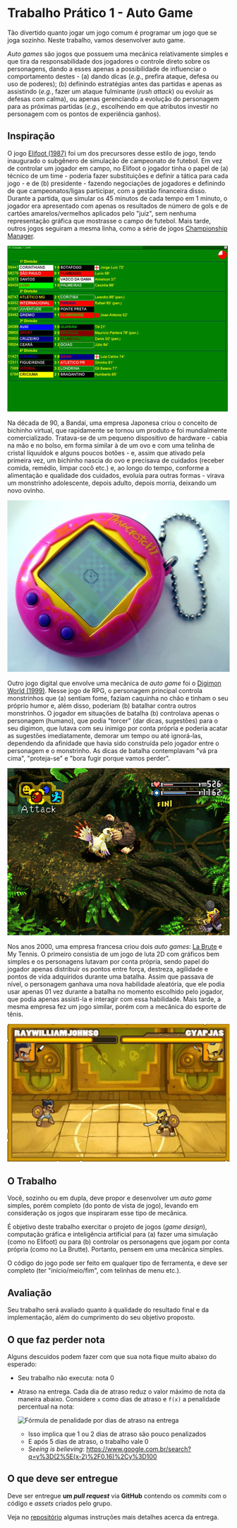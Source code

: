 # Trabalho Prático 1 - Auto Game

Tão divertido quanto jogar um jogo comum é programar um jogo
que se joga sozinho. Neste trabalho, vamos desenvolver auto game.

_Auto games_ são jogos que possuem uma mecânica relativamente simples
e que tira da responsabilidade dos jogadores o controle direto sobre
os personagens, dando a esses apenas a possibilidade de influenciar
o comportamento destes - (a) dando dicas (_e.g._, prefira ataque, defesa ou uso de poderes); (b) definindo estratégias antes das partidas e apenas as assistindo (_e.g._, fazer um ataque fulminante (_rush attack_) ou evoluir as defesas com calma), ou apenas gerenciando a evolução do personagem para as próximas partidas (_e.g._, escolhendo em que atributos investir no personagem com os pontos de experiência ganhos).

## Inspiração

O jogo [Elifoot (1987)][elifoot] foi um dos precursores desse estilo de jogo,
tendo inaugurado o subgênero de simulação de campeonato de futebol.
Em vez de controlar um jogador em campo, no Elifoot o jogador tinha o
papel de (a) técnico de um time - poderia fazer substituições e definir a tática para cada jogo - e de (b) presidente - fazendo negociações de jogadores e definindo de que campeonatos/ligas participar, com a gestão financeira disso. Durante a partida, que simular os 45 minutos de cada tempo em 1 minuto, o jogador era apresentado com apenas os resultados de número de gols e de cartões amarelos/vermelhos aplicados pelo "juíz", sem nenhuma representação gráfica que mostrasse o campo de futebol. Mais tarde, outros jogos seguiram a mesma linha, como a série de jogos [Championship Manager][cm-steam].

![](images/elifoot-98.jpg)

Na década de 90, a Bandai, uma empresa Japonesa criou o conceito de bichinho virtual, que rapidamente se tornou um produto e foi mundialmente comercializado. Tratava-se de um pequeno dispositivo de hardware - cabia na mão e no bolso, em forma similar à de um ovo e com uma telinha de cristal líquuidok e alguns poucos botões - e, assim que ativado pela primeira vez, um bichinho nascia do ovo e precisava de cuidados (receber comida, remédio, limpar cocô etc.) e, ao longo do tempo, conforme a alimentação e qualidade dos cuidados, evoluía para outras formas - virava um monstrinho adolescente, depois adulto, depois morria, deixando um novo ovinho.

![](images/tamagotchi.jpeg)

Outro jogo digital que envolve uma mecânica de _auto game_ foi o [Digimon World (1999)][digimon]. Nesse jogo de RPG, o personagem principal controla monstrinhos que (a) sentiam fome, faziam caquinha no chão e tinham o seu próprio humor e, além disso, poderiam (b) batalhar contra outros monstrinhos. O jogador em situações de batalha (b) controlava apenas o personagem (humano), que podia "torcer" (dar dicas, sugestões) para o seu digimon, que lutava com seu inimigo por conta própria e poderia acatar as sugestões imediatamente, demorar um tempo ou até ignorá-las, dependendo da afinidade que havia sido construída pelo jogador entre o personagem e o monstrinho. As dicas de batalha contemplavam "vá pra cima", "proteja-se" e "bora fugir porque vamos perder".

![](images/digimon-world.gif)

Nos anos 2000, uma empresa francesa criou dois _auto games_: [La Brute][labrute] e My Tennis. O primeiro consistia de um jogo de luta 2D com gráficos bem simples e os personagens lutavam por conta própria, sendo papel do jogador apenas distribuir os pontos entre força, destreza, agilidade e pontos de vida adquiridos durante uma batalha. Assim que passava de nível, o personagem ganhava uma nova habilidade aleatória, que ele podia usar apenas 01 vez durante a batalha no momento escolhido pelo jogador, que podia apenas assisti-la e interagir com essa habilidade. Mais tarde, a mesma empresa fez um jogo similar, porém com a mecânica do esporte de tênis.

![](images/labrute.gif)

[elifoot]: http://www.elifoot.com/site/pt/index.asp?menu=0&main=0&locCountryCode=BR
[cm-steam]: https://store.steampowered.com/app/35030/Championship_Manager_2010/?l=portuguese&cc=uk
[digimon]: https://en.wikipedia.org/wiki/Digimon_World
[labrute]: http://mybrute.com/


## O Trabalho

Você, sozinho ou em dupla, deve propor e desenvolver um _auto game_ simples, porém completo (do ponto de vista de jogo), levando em consideração os jogos que inspiraram esse tipo de mecânica.

É objetivo deste trabalho exercitar o projeto de jogos (_game design_), computação gráfica e inteligência artificial para (a) fazer uma simulação (como no Elifoot) ou para (b) controlar os personagens que jogam por conta própria (como no La Brutte). Portanto, pensem em uma mecânica simples.

O código do jogo pode ser feito em qualquer tipo de ferramenta, e deve ser completo (ter "início/meio/fim", com telinhas de menu etc.).

## Avaliação

Seu trabalho será avaliado quanto à
qualidade do resultado final e da implementação, além do cumprimento do seu objetivo proposto.

## O que faz perder nota

Alguns descuidos podem fazer com que sua nota fique muito abaixo do esperado:
- Seu trabalho não executa: nota 0
- Atraso na entrega. Cada dia de atraso reduz o valor máximo de nota da
  maneira abaixo. Considere `x` como dias de atraso e `f(x)` a penalidade
  percentual na nota:

  ![Fórmula de penalidade por dias de atraso na entrega](../../images/penalidade-por-atraso.png)
  - Isso implica que 1 ou 2 dias de atraso são pouco penalizados
  - E após 5 dias de atraso, o trabalho vale 0
  - _Seeing is believing_: https://www.google.com.br/search?q=y%3D(2%5E(x-2)%2F0.16)%2Cy%3D100


## O que deve ser **entregue**

Deve ser entregue **um _pull request_** via **GitHub** contendo os _commits_
com o código e _assets_ criados pelo grupo.

Veja no [repositório][repo] algumas instruções mais detalhes acerca da entrega.

[changed-world]: http://www.makeuseof.com/tag/10-video-games-that-changed-the-world/
[warioware-video]: https://www.youtube.com/watch?v=Ch9YyYiBvQY
[dumb-ways]: https://www.youtube.com/watch?v=IJNR2EpS0jw
[mini-mix]: https://play.google.com/store/apps/details?id=com.brokenbeta.minimixmayhem&hl=pt_BR
[beat-the-boot]: http://beattheboot.appspot.com/
[repo]: https://github.com/fegemo/cefet-games-meow-au
[box2d-libgdx]: https://github.com/libgdx/libgdx/wiki/Box2d
[resolution-independence]: https://github.com/fegemo/cefet-games-brushmyteethplz/blob/master/README.md#sistema-de-coordenadas
